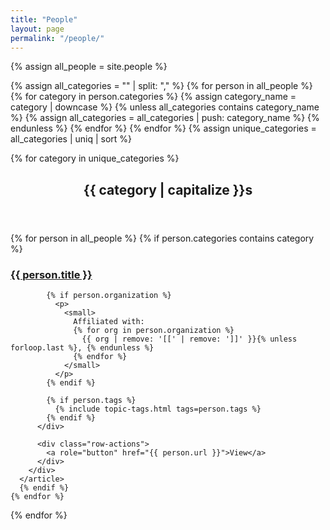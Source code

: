 ```yaml
---
title: "People"
layout: page
permalink: "/people/"
---
```


{% assign all_people = site.people %}

<!-- Extract unique categories -->
{% assign all_categories = "" | split: "," %}
{% for person in all_people %}
  {% for category in person.categories %}
    {% assign category_name = category | downcase %}
    {% unless all_categories contains category_name %}
      {% assign all_categories = all_categories | push: category_name %}
    {% endunless %}
  {% endfor %}
{% endfor %}
{% assign unique_categories = all_categories | uniq | sort %}

<!-- Display People grouped by Category -->

{% for category in unique_categories %}
<section>
  <header>
    <h2>{{ category | capitalize }}s</h2> 
  </header>

  <div class="card-list">
    {% for person in all_people %}
      {% if person.categories contains category %}
      <article class="card card-row">
        <div class="row-content">
          <div class="row-text">
            <h3><a href="{{ person.url }}">{{ person.title }}</a></h3>

            {% if person.organization %}
              <p>
                <small>
                  Affiliated with: 
                  {% for org in person.organization %}
                    {{ org | remove: '[[' | remove: ']]' }}{% unless forloop.last %}, {% endunless %}
                  {% endfor %}
                </small>
              </p>
            {% endif %}

            {% if person.tags %}
              {% include topic-tags.html tags=person.tags %}
            {% endif %}
          </div>

          <div class="row-actions">
            <a role="button" href="{{ person.url }}">View</a>
          </div>
        </div>
      </article>
      {% endif %}
    {% endfor %}
  </div>
</section>
{% endfor %}
